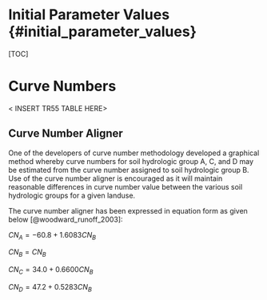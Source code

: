 # Initial Parameter Values {#initial_parameter_values} 

[TOC]

# Curve Numbers



< INSERT TR55 TABLE HERE>

## Curve Number Aligner

One of the developers of curve number methodology developed a graphical method whereby curve numbers for soil hydrologic group A, C, and D may be estimated from the curve number assigned to soil hydrologic group B. Use of the curve number aligner is encouraged as it will maintain reasonable differences in curve number value between the various soil hydrologic groups for a given landuse.

The curve number aligner has been expressed in equation form as given below [@woodward_runoff_2003]:

$CN_A = -60.8  +  1.6083 CN_B$

$CN_B =  CN_B$

$CN_C =  34.0  +  0.6600 CN_B$

$CN_D =  47.2  +  0.5283 CN_B$



